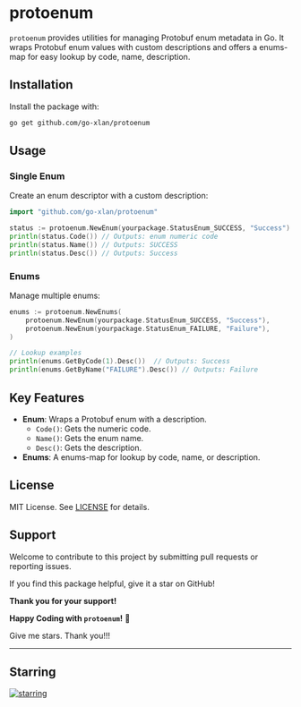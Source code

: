 # protoenum

`protoenum` provides utilities for managing Protobuf enum metadata in Go. It wraps Protobuf enum values with custom descriptions and offers a enums-map for easy lookup by code, name, description.

## Installation

Install the package with:

```sh
go get github.com/go-xlan/protoenum
```

## Usage

### Single Enum

Create an enum descriptor with a custom description:

```go
import "github.com/go-xlan/protoenum"

status := protoenum.NewEnum(yourpackage.StatusEnum_SUCCESS, "Success")
println(status.Code()) // Outputs: enum numeric code
println(status.Name()) // Outputs: SUCCESS
println(status.Desc()) // Outputs: Success
```

### Enums

Manage multiple enums:

```go
enums := protoenum.NewEnums(
    protoenum.NewEnum(yourpackage.StatusEnum_SUCCESS, "Success"),
    protoenum.NewEnum(yourpackage.StatusEnum_FAILURE, "Failure"),
)

// Lookup examples
println(enums.GetByCode(1).Desc())  // Outputs: Success
println(enums.GetByName("FAILURE").Desc()) // Outputs: Failure
```

## Key Features

- **Enum**: Wraps a Protobuf enum with a description.
    - `Code()`: Gets the numeric code.
    - `Name()`: Gets the enum name.
    - `Desc()`: Gets the description.
- **Enums**: A enums-map for lookup by code, name, or description.

## License

MIT License. See [LICENSE](LICENSE) for details.

## Support

Welcome to contribute to this project by submitting pull requests or reporting issues.

If you find this package helpful, give it a star on GitHub!

**Thank you for your support!**

**Happy Coding with `protoenum`!** 🎉

Give me stars. Thank you!!!

---

## Starring

[![starring](https://starchart.cc/go-xlan/protoenum.svg?variant=adaptive)](https://starchart.cc/go-xlan/protoenum)
